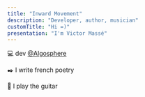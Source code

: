 ```yaml
---
title: "Inward Movement"
description: "Developer, author, musician"
customTitle: "Hi =)"
presentation: "I'm Victor Massé"
---
```


:computer: dev <a href="https://algosphere.org" class="no-external-icon">@Algosphere</a>

:black_nib: I write french poetry

:metal: I play the guitar
